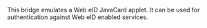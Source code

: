 This bridge emulates a Web eID JavaCard applet. It can be used for authentication against Web eID enabled services.
